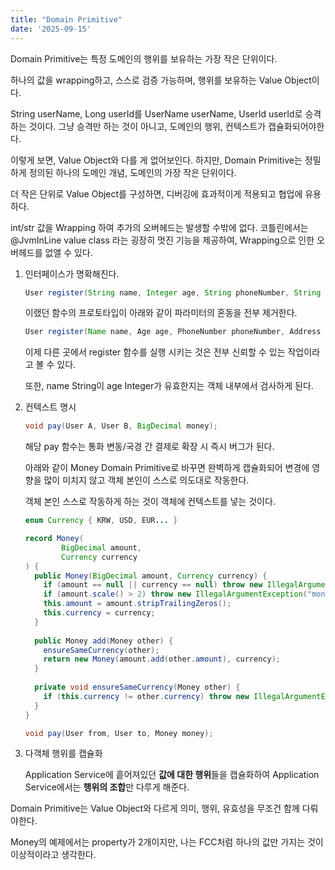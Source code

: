 ```yaml
---
title: "Domain Primitive"
date: '2025-09-15'
---
```


Domain Primitive는 특정 도메인의 행위를 보유하는 가장 작은 단위이다.

하나의 값을 wrapping하고, 스스로 검증 가능하며, 행위를 보유하는 Value Object이다.

String userName, Long userId를 UserName userName, UserId userId로 승격하는 것이다.
그냥 승격만 하는 것이 아니고, 도메인의 행위, 컨텍스트가 캡슐화되어야한다.

이렇게 보면, Value Object와 다를 게 없어보인다. 하지만, Domain Primitive는 정밀하게 정의된 하나의 도메인 개념, 도메인의 가장 작은 단위이다.

더 작은 단위로 Value Object를 구성하면, 디버깅에 효과적이게 적용되고 협업에 유용하다.

int/str 값을 Wrapping 하여 추가의 오버헤드는 발생할 수밖에 없다. 코틀린에서는 @JvmInLine value class 라는 굉장히 멋진 기능을 제공하여, Wrapping으로 인한 오버헤드를 없앨 수 있다.

1. 인터페이스가 명확해진다.

    ```java
    User register(String name, Integer age, String phoneNumber, String address);
    ```

   이랬던 함수의 프로토타입이 아래와 같이 파라미터의 혼동을 전부 제거한다.

    ```java
    User register(Name name, Age age, PhoneNumber phoneNumber, Address address);
    ```

   이제 다른 곳에서 register 함수를 실행 시키는 것은 전부 신뢰할 수 있는 작업이라고 볼 수 있다.

   또한, name String이 age Integer가 유효한지는 객체 내부에서 검사하게 된다.

2. 컨텍스트 명시

    ```java
    void pay(User A, User B, BigDecimal money);
    ```

   해당 pay 함수는 통화 변동/국경 간 결제로 확장 시 즉시 버그가 된다.

   아래와 같이 Money Domain Primitive로 바꾸면 완벽하게 캡슐화되어 변경에 영향을 많이 미치지 않고 객체 본인이 스스로 의도대로 작동한다.

   객체 본인 스스로 작동하게 하는 것이 객체에 컨텍스트를 넣는 것이다.

    ```java
    enum Currency { KRW, USD, EUR... }
    
    record Money(
    		BigDecimal amount,
    		Currency currency
    ) {
      public Money(BigDecimal amount, Currency currency) {
        if (amount == null || currency == null) throw new IllegalArgumentException("money: null");
        if (amount.scale() > 2) throw new IllegalArgumentException("money: scale");
        this.amount = amount.stripTrailingZeros();
        this.currency = currency;
      }
      
      public Money add(Money other) {
        ensureSameCurrency(other);
        return new Money(amount.add(other.amount), currency);
      }
      
      private void ensureSameCurrency(Money other) {
        if (this.currency != other.currency) throw new IllegalArgumentException("currency mismatch");
      }
    }
    
    void pay(User from, User to, Money money);
    ```

3. 다객체 행위를 캡슐화

   Application Service에 흩어져있던 **값에 대한 행위**들을 캡슐화하여 Application Service에서는 **행위의 조합**만 다루게 해준다.


Domain Primitive는 Value Object와 다르게 의미, 행위, 유효성을 무조건 함께 다뤄야한다.

Money의 예제에서는 property가 2개이지만, 나는 FCC처럼 하나의 값만 가지는 것이 이상적이라고 생각한다.
